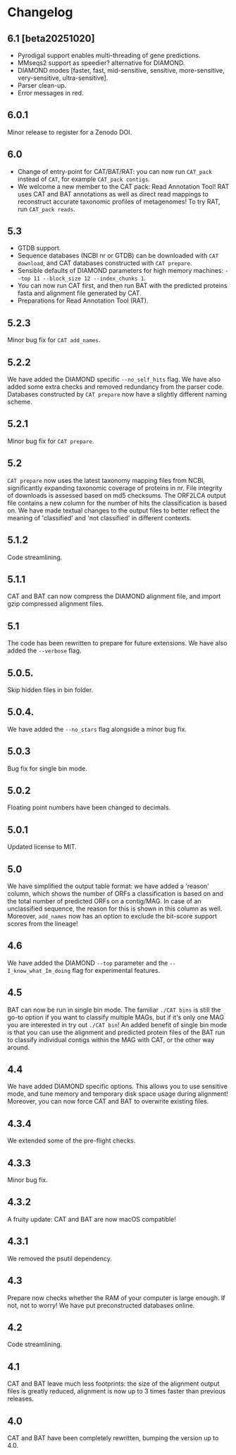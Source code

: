 # Changelog

## 6.1 [beta20251020]
* Pyrodigal support enables multi-threading of gene predictions.
* MMseqs2 support as speedier? alternative for DIAMOND.
* DIAMOND modes [faster, fast, mid-sensitive, sensitive, more-sensitive, very-sensitive, ultra-sensitive].
* Parser clean-up.
* Error messages in red.

## 6.0.1
Minor release to register for a Zenodo DOI.

## 6.0
* Change of entry-point for CAT/BAT/RAT: you can now run `CAT_pack` instead of `CAT`, for example `CAT_pack contigs`.
* We welcome a new member to the CAT pack: Read Annotation Tool! RAT uses CAT and BAT annotations as well as direct read mappings to reconstruct accurate taxonomic profiles of metagenomes! To try RAT, run `CAT_pack reads`.
 
## 5.3
* GTDB support.
* Sequence databases (NCBI nr or GTDB) can be downloaded with `CAT download`, and CAT databases constructed with `CAT prepare`.
* Sensible defaults of DIAMOND parameters for high memory machines: `--top 11 --block_size 12 --index_chunks 1`.
* You can now run CAT first, and then run BAT with the predicted proteins fasta and alignment file generated by CAT.
* Preparations for Read Annotation Tool (RAT).

## 5.2.3
Minor bug fix for `CAT add_names`.

## 5.2.2
We have added the DIAMOND specific `--no_self_hits` flag. We have also added some extra checks and removed redundancy from the parser code. Databases constructed by `CAT prepare` now have a slightly different naming scheme.

## 5.2.1
Minor bug fix for `CAT prepare`.

## 5.2
`CAT prepare` now uses the latest taxonomy mapping files from NCBI, significantly expanding taxonomic coverage of proteins in nr. File integrity of downloads is assessed based on md5 checksums. The ORF2LCA output file contains a new column for the number of hits the classification is based on. We have made textual changes to the output files to better reflect the meaning of 'classified' and 'not classified' in different contexts.

## 5.1.2
Code streamlining.

## 5.1.1
CAT and BAT can now compress the DIAMOND alignment file, and import gzip compressed alignment files.

## 5.1
The code has been rewritten to prepare for future extensions. We have also added the `--verbose` flag.

## 5.0.5.
Skip hidden files in bin folder.

## 5.0.4.
We have added the `--no_stars` flag alongside a minor bug fix.

## 5.0.3
Bug fix for single bin mode.

## 5.0.2
Floating point numbers have been changed to decimals.

## 5.0.1
Updated license to MIT.

## 5.0
We have simplified the output table format: we have added a 'reason' column, which shows the number of ORFs a classification is based on and the total number of predicted ORFs on a contig/MAG. In case of an unclassified sequence, the reason for this is shown in this column as well. Moreover, `add_names` now has an option to exclude the bit-score support scores from the lineage!

## 4.6
We have added the DIAMOND `--top` parameter and the `--I_know_what_Im_doing` flag for experimental features.

## 4.5
BAT can now be run in single bin mode. The familiar `./CAT bins` is still the go-to option if you want to classify multiple MAGs, but if it's only one MAG you are interested in try out `./CAT bin`! An added benefit of single bin mode is that you can use the alignment and predicted protein files of the BAT run to classify individual contigs within the MAG with CAT, or the other way around.

## 4.4
We have added DIAMOND specific options. This allows you to use sensitive mode, and tune memory and temporary disk space usage during alignment! Moreover, you can now force CAT and BAT to overwrite existing files.

## 4.3.4
We extended some of the pre-flight checks.

## 4.3.3
Minor bug fix.

## 4.3.2
A fruity update: CAT and BAT are now macOS compatible!

## 4.3.1
We removed the psutil dependency.

## 4.3
Prepare now checks whether the RAM of your computer is large enough. If not, not to worry! We have put preconstructed databases online.

## 4.2
Code streamlining.

## 4.1
CAT and BAT leave much less footprints: the size of the alignment output files is greatly reduced, alignment is now up to 3 times faster than previous releases.

## 4.0
CAT and BAT have been completely rewritten, bumping the version up to 4.0.
